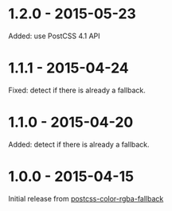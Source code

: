 # 1.2.0 - 2015-05-23

Added: use PostCSS 4.1 API

# 1.1.1 - 2015-04-24

Fixed: detect if there is already a fallback.

# 1.1.0 - 2015-04-20

Added: detect if there is already a fallback.

# 1.0.0 - 2015-04-15

Initial release from [postcss-color-rgba-fallback](https://github.com/postcss/postcss-color-rgba-fallback)
